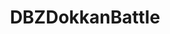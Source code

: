---
title: DBZDokkanBattle
crosslinks:
- youtubefactsbot
- youtubot
- livven
- anti_gif_bot
- DBZDokkanMarketplace
- john_yukis_bots
- dbz
- alotabot
- FireEmblemHeroes
- MassdropBot
- OnePieceTC
- '2013'
- NarutoBlazing
- autourbanbot
- DokkanBattleCommunity
- tabled
- xkcd
- SubredditDrama
- REEEEEEEEEE
- OutOfTheLoop
---